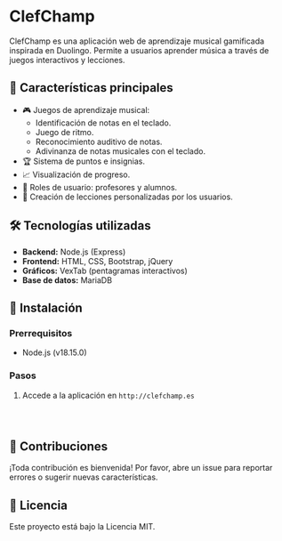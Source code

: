 # ClefChamp

ClefChamp es una aplicación web de aprendizaje musical gamificada inspirada en Duolingo. Permite a usuarios aprender música a través de juegos interactivos y lecciones.

## 🚀 Características principales
- 🎮 Juegos de aprendizaje musical:
  - Identificación de notas en el teclado.
  - Juego de ritmo.
  - Reconocimiento auditivo de notas.
  - Adivinanza de notas musicales con el teclado.
- 🏆 Sistema de puntos e insignias.
- 📈 Visualización de progreso.
- 👥 Roles de usuario: profesores y alumnos.
- 📝 Creación de lecciones personalizadas por los usuarios.

## 🛠️ Tecnologías utilizadas
- **Backend:** Node.js (Express)
- **Frontend:** HTML, CSS, Bootstrap, jQuery
- **Gráficos:** VexTab (pentagramas interactivos)
- **Base de datos:** MariaDB

## 📂 Instalación
### Prerrequisitos
- Node.js (v18.15.0)

### Pasos
1. Accede a la aplicación en `http://clefchamp.es`

   ```


   
## 🧩 Contribuciones
¡Toda contribución es bienvenida! Por favor, abre un issue para reportar errores o sugerir nuevas características.

## 📄 Licencia
Este proyecto está bajo la Licencia MIT.
